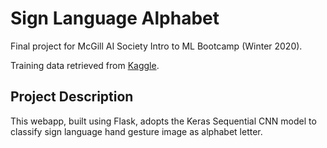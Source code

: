 # Sign Language Alphabet
Final project for McGill AI Society Intro to ML Bootcamp (Winter 2020).

Training data retrieved from [Kaggle](https://www.kaggle.com/datasets/datamunge/sign-language-mnist).

## Project Description
This webapp, built using Flask, adopts the Keras Sequential CNN model to classify sign language hand gesture image as alphabet letter.  
